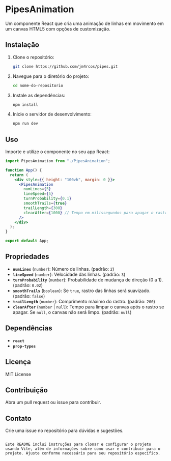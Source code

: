 # PipesAnimation

Um componente React que cria uma animação de linhas em movimento em um canvas HTML5 com opções de customização.

## Instalação

1. Clone o repositório:

   ```bash
   git clone https://github.com/jm4rcos/pipes.git
   ```

2. Navegue para o diretório do projeto:

   ```bash
   cd nome-do-repositorio
   ```

3. Instale as dependências:

   ```bash
   npm install
   ```

4. Inicie o servidor de desenvolvimento:

   ```bash
   npm run dev
   ```

## Uso

Importe e utilize o componente no seu app React:

```jsx
import PipesAnimation from "./PipesAnimation";

function App() {
  return (
    <div style={{ height: "100vh", margin: 0 }}>
      <PipesAnimation
        numLines={5}
        lineSpeed={5}
        turnProbability={0.1}
        smoothTrails={true}
        trailLength={300}
        clearAfter={1000} // Tempo em milissegundos para apagar o rastro
      />
    </div>
  );
}

export default App;
```

## Propriedades

- **`numLines`** (`number`): Número de linhas. (padrão: `2`)
- **`lineSpeed`** (`number`): Velocidade das linhas. (padrão: `3`)
- **`turnProbability`** (`number`): Probabilidade de mudança de direção (0 a 1). (padrão: `0.02`)
- **`smoothTrails`** (`boolean`): Se `true`, rastro das linhas será suavizado. (padrão: `false`)
- **`trailLength`** (`number`): Comprimento máximo do rastro. (padrão: `200`)
- **`clearAfter`** (`number` | `null`): Tempo para limpar o canvas após o rastro se apagar. Se `null`, o canvas não será limpo. (padrão: `null`)

## Dependências

- **`react`**
- **`prop-types`**

## Licença

MIT License

## Contribuição

Abra um pull request ou issue para contribuir.

## Contato

Crie uma issue no repositório para dúvidas e sugestões.

```

Este README inclui instruções para clonar e configurar o projeto usando Vite, além de informações sobre como usar e contribuir para o projeto. Ajuste conforme necessário para seu repositório específico.
```
